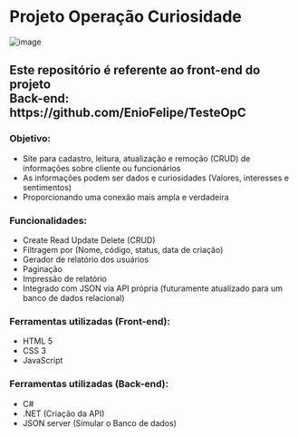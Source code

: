 <h1>Projeto Operação Curiosidade</h1>

<img>![image](https://github.com/user-attachments/assets/010c17fa-b85b-4667-ab0c-ac34682affe8)
</img>

<h2>Este repositório é referente ao front-end do projeto <br>
Back-end: https://github.com/EnioFelipe/TesteOpC </h2> 

<h3> Objetivo: </h3>

* Site para cadastro, leitura, atualização e remoção (CRUD) de informações sobre cliente ou funcionários
* As informações podem ser dados e curiosidades (Valores, interesses e sentimentos)
* Proporcionando uma conexão mais ampla e verdadeira

<h3> Funcionalidades: </h3>

* Create Read Update Delete (CRUD)
* Filtragem por (Nome, código, status, data de criação)
* Gerador de relatório dos usuários
* Paginação
* Impressão de relatório
* Integrado com JSON via API própria (futuramente atualizado para um banco de dados relacional)

<h3> Ferramentas utilizadas (Front-end): </h3>

* HTML 5
* CSS 3
* JavaScript

<h3>Ferramentas utilizadas (Back-end):</h3>

* C#
* .NET (Criação da API)
* JSON server (Simular o Banco de dados)


